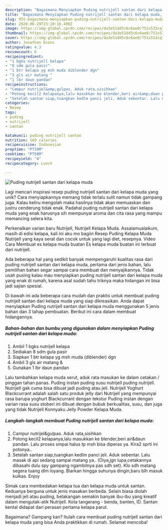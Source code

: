 ```yaml
---
description: "Bagaimana Menyiapkan Puding nutrijell santan dari kelapa muda, Bisa Manjain Lidah"
title: "Bagaimana Menyiapkan Puding nutrijell santan dari kelapa muda, Bisa Manjain Lidah"
slug: 955-bagaimana-menyiapkan-puding-nutrijell-santan-dari-kelapa-muda-bisa-manjain-lidah
date: 2020-06-29T23:10:16.490Z
image: https://img-global.cpcdn.com/recipes/da3e51dd5c6c6ae0/751x532cq70/puding-nutrijell-santan-dari-kelapa-muda-foto-resep-utama.jpg
thumbnail: https://img-global.cpcdn.com/recipes/da3e51dd5c6c6ae0/751x532cq70/puding-nutrijell-santan-dari-kelapa-muda-foto-resep-utama.jpg
cover: https://img-global.cpcdn.com/recipes/da3e51dd5c6c6ae0/751x532cq70/puding-nutrijell-santan-dari-kelapa-muda-foto-resep-utama.jpg
author: Jonathan Evans
ratingvalue: 4.3
reviewcount: 6
recipeingredient:
- "1 bgks nutrijell kelapa"
- "8 sdm gula pasir"
- "1 btr kelapa yg msh muda diblender dgn"
- "3 gls air matang "
- "1 lbr daun pandan"
recipeinstructions:
- "Campur nutrijel&amp;gulpas. Aduk rata,sisihkan"
- "Potong kecil2 kelapanya,lalu masukkan ke blender,beri air&amp;daun pandan. Lalu proses smpai halus tp msh bisa diperas ya. Kira2 sprti ini potonya.."
- "Setelah santan siap,tuangkan kedlm panci jeli. Aduk sebentar. Lalu masak di api sedang sampai matang ya.. (Oiya,jgn lupa,cetakannya dibasahi dulu spy gampang ngambilnya pas sdh set). Klo sdh matang segera tuang dlm loyang. Biarkan hingga suhunya dingin,baru blh masuk kulkas. Enjoy"
categories:
- Resep
tags:
- puding
- nutrijell
- santan

katakunci: puding nutrijell santan 
nutrition: 169 calories
recipecuisine: Indonesian
preptime: "PT39M"
cooktime: "PT58M"
recipeyield: "4"
recipecategory: Lunch

---
```



![Puding nutrijell santan dari kelapa muda](https://img-global.cpcdn.com/recipes/da3e51dd5c6c6ae0/751x532cq70/puding-nutrijell-santan-dari-kelapa-muda-foto-resep-utama.jpg)

Lagi mencari inspirasi resep puding nutrijell santan dari kelapa muda yang unik? Cara menyiapkannya memang tidak terlalu sulit namun tidak gampang juga. Kalau keliru mengolah maka hasilnya tidak akan memuaskan dan justru cenderung tidak enak. Padahal puding nutrijell santan dari kelapa muda yang enak harusnya sih mempunyai aroma dan cita rasa yang mampu memancing selera kita.

Perkenalkan varian baru Nutrijell, Nutrijell Kelapa Muda. Assalamualaikum, masih di edisi kelapa, kali ini aku mo bagiin Resep Puding Kelapa Muda Nutrijell yang kaya serat dan cocok untuk yang lagi diet, resepnya. Video Cara Membuat es kelapa muda buatan Es kelapa muda buatan ini terbuat dari nutrijell.

Ada beberapa hal yang sedikit banyak mempengaruhi kualitas rasa dari puding nutrijell santan dari kelapa muda, pertama dari jenis bahan, lalu pemilihan bahan segar sampai cara membuat dan menyajikannya. Tidak usah pusing kalau mau menyiapkan puding nutrijell santan dari kelapa muda yang enak di rumah, karena asal sudah tahu triknya maka hidangan ini bisa jadi sajian spesial.


Di bawah ini ada beberapa cara mudah dan praktis untuk membuat puding nutrijell santan dari kelapa muda yang siap dikreasikan. Anda dapat menyiapkan Puding nutrijell santan dari kelapa muda menggunakan 5 jenis bahan dan 3 tahap pembuatan. Berikut ini cara dalam membuat hidangannya.

<!--inarticleads1-->

##### Bahan-bahan dan bumbu yang digunakan dalam menyiapkan Puding nutrijell santan dari kelapa muda:

1. Ambil 1 bgks nutrijell kelapa
1. Sediakan 8 sdm gula pasir
1. Siapkan 1 btr kelapa yg msh muda (diblender) dgn
1. Ambil 3 gls air matang &amp;
1. Gunakan 1 lbr daun pandan


Lalu tambahkan kelapa muda serut, aduk rata masukan ke dalam cetakan / pinggan tahan panas. Puding instan puding susu nutrijell puding nutrijell. Nutrijell gak cuma bisa dibuat jadi puding atau jeli. Nutrijell Yoghurt Blackcurrant adalah salah satu produk jelly dari Nutrijell yang mempunyai rasa barupa yoghurt Blackcurrant dengan tekstur Puding instan dengan varian rasa susu stoberi ini dibuat dengan bubuk berkualitas, susu, dan juga yang tidak Nutrijell Konnyaku Jelly Powder Kelapa Muda. 

<!--inarticleads2-->

##### Langkah-langkah membuat Puding nutrijell santan dari kelapa muda:

1. Campur nutrijel&amp;gulpas. Aduk rata,sisihkan
1. Potong kecil2 kelapanya,lalu masukkan ke blender,beri air&amp;daun pandan. Lalu proses smpai halus tp msh bisa diperas ya. Kira2 sprti ini potonya..
1. Setelah santan siap,tuangkan kedlm panci jeli. Aduk sebentar. Lalu masak di api sedang sampai matang ya.. (Oiya,jgn lupa,cetakannya dibasahi dulu spy gampang ngambilnya pas sdh set). Klo sdh matang segera tuang dlm loyang. Biarkan hingga suhunya dingin,baru blh masuk kulkas. Enjoy


Simak cara membedakan kelapa tua dan kelapa muda untuk santan. Keduanya berguna untuk jenis masakan berbeda. Selain biasa diolah menjadi jeli atau puding, belakangan semakin banyak ibu-ibu yang kreatif dalam mengutak-atik Nutrijell. Kota tangerang - benda, banten, ID. Santan kental didapat dari perasan pertama kelapa parut. 

Bagaimana? Gampang kan? Itulah cara membuat puding nutrijell santan dari kelapa muda yang bisa Anda praktikkan di rumah. Selamat mencoba!
